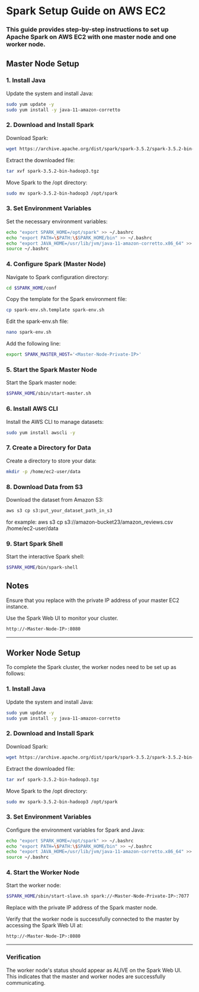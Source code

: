 # Spark Setup Guide on AWS EC2
### This guide provides step-by-step instructions to set up Apache Spark on AWS EC2 with one master node and one worker node.

## Master Node Setup
### 1. Install Java
Update the system and install Java:
```bash
sudo yum update -y
sudo yum install -y java-11-amazon-corretto 
```
### 2. Download and Install Spark
Download Spark:
```bash
wget https://archive.apache.org/dist/spark/spark-3.5.2/spark-3.5.2-bin-hadoop3.tgz
```
Extract the downloaded file:
```bash
tar xvf spark-3.5.2-bin-hadoop3.tgz
```
Move Spark to the /opt directory:
```bash
sudo mv spark-3.5.2-bin-hadoop3 /opt/spark
```

### 3. Set Environment Variables
Set the necessary environment variables:
```bash
echo "export SPARK_HOME=/opt/spark" >> ~/.bashrc
echo "export PATH=\$PATH:\$SPARK_HOME/bin" >> ~/.bashrc
echo "export JAVA_HOME=/usr/lib/jvm/java-11-amazon-corretto.x86_64" >> ~/.bashrc
source ~/.bashrc
```

### 4. Configure Spark (Master Node)
Navigate to Spark configuration directory:
```bash
cd $SPARK_HOME/conf
```
Copy the template for the Spark environment file:
```bash
cp spark-env.sh.template spark-env.sh
```
Edit the spark-env.sh file:
```bash
nano spark-env.sh
```

Add the following line:
```bash
export SPARK_MASTER_HOST='<Master-Node-Private-IP>'
```
### 5. Start the Spark Master Node
Start the Spark master node:
```bash
$SPARK_HOME/sbin/start-master.sh
```
### 6. Install AWS CLI
Install the AWS CLI to manage datasets:
```bash
sudo yum install awscli -y
```
### 7. Create a Directory for Data
Create a directory to store your data:

```bash
mkdir -p /home/ec2-user/data
```
### 8. Download Data from S3
Download the dataset from Amazon S3:

```bash
aws s3 cp s3:put_your_dataset_path_in_s3
```
 for example: aws s3 cp s3://amazon-bucket23/amazon_reviews.csv /home/ec2-user/data 

 
### 9. Start Spark Shell
Start the interactive Spark shell:


```bash
$SPARK_HOME/bin/spark-shell
```
## Notes

Ensure that you replace <Master-Node-Private-IP> with the private IP address of your master EC2 instance.


Use the Spark Web UI to monitor your cluster.
```bash
http://<Master-Node-IP>:8080
```

---
## Worker Node Setup


To complete the Spark cluster, the worker nodes need to be set up as follows:

### 1. Install Java
Update the system and install Java:

```bash
sudo yum update -y
sudo yum install -y java-11-amazon-corretto
```
### 2. Download and Install Spark
Download Spark:

```bash
wget https://archive.apache.org/dist/spark/spark-3.5.2/spark-3.5.2-bin-hadoop3.tgz
```
Extract the downloaded file:
```bash
tar xvf spark-3.5.2-bin-hadoop3.tgz
```
Move Spark to the /opt directory:
```bash
sudo mv spark-3.5.2-bin-hadoop3 /opt/spark
```
### 3. Set Environment Variables
Configure the environment variables for Spark and Java:

```bash
echo "export SPARK_HOME=/opt/spark" >> ~/.bashrc
echo "export PATH=\$PATH:\$SPARK_HOME/bin" >> ~/.bashrc
echo "export JAVA_HOME=/usr/lib/jvm/java-11-amazon-corretto.x86_64" >> ~/.bashrc
source ~/.bashrc
```
### 4. Start the Worker Node
Start the worker node:

```bash
$SPARK_HOME/sbin/start-slave.sh spark://<Master-Node-Private-IP>:7077
```
Replace <Master-Node-Private-IP> with the private IP address of the Spark master node.

Verify that the worker node is successfully connected to the master by accessing the Spark Web UI at:

```bash
http://<Master-Node-IP>:8080
```
---
### Verification

The worker node's status should appear as ALIVE on the Spark Web UI.
This indicates that the master and worker nodes are successfully communicating.
